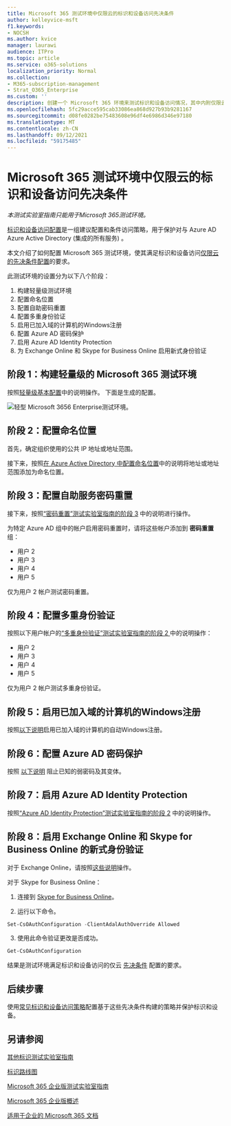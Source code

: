 ```yaml
---
title: Microsoft 365 测试环境中仅限云的标识和设备访问先决条件
author: kelleyvice-msft
f1.keywords:
- NOCSH
ms.author: kvice
manager: laurawi
audience: ITPro
ms.topic: article
ms.service: o365-solutions
localization_priority: Normal
ms.collection:
- M365-subscription-management
- Strat_O365_Enterprise
ms.custom: ''
description: 创建一个 Microsoft 365 环境来测试标识和设备访问情况，其中内附仅限云的身份验证的先决条件。
ms.openlocfilehash: 5fc29acce595cab33086ea868d927b93b9281167
ms.sourcegitcommit: d08fe0282be75483608e96df4e6986d346e97180
ms.translationtype: MT
ms.contentlocale: zh-CN
ms.lasthandoff: 09/12/2021
ms.locfileid: "59175485"
---
```

# <a name="identity-and-device-access-prerequisites-for-cloud-only-in-your-microsoft-365-test-environment"></a>Microsoft 365 测试环境中仅限云的标识和设备访问先决条件

*本测试实验室指南只能用于Microsoft 365测试环境。*

[标识和设备访问配置](../security/office-365-security/microsoft-365-policies-configurations.md)是一组建议配置和条件访问策略，用于保护对与 Azure AD Azure Active Directory (集成的所有服务) 。

本文介绍了如何配置 Microsoft 365 测试环境，使其满足标识和设备访问[仅限云的先决条件配置](../security/office-365-security/identity-access-prerequisites.md#prerequisites)的要求。

此测试环境的设置分为以下八个阶段：

1. 构建轻量级测试环境
2. 配置命名位置
3. 配置自助密码重置
4. 配置多重身份验证
5. 启用已加入域的计算机的Windows注册
6. 配置 Azure AD 密码保护 
7. 启用 Azure AD Identity Protection
8. 为 Exchange Online 和 Skype for Business Online 启用新式身份验证

## <a name="phase-1-build-out-your-lightweight-microsoft-365-test-environment"></a>阶段 1：构建轻量级的 Microsoft 365 测试环境

按照[轻量级基本配置](lightweight-base-configuration-microsoft-365-enterprise.md)中的说明操作。
下面是生成的配置。

![轻型 Microsoft 3656 Enterprise测试环境。](../media/lightweight-base-configuration-microsoft-365-enterprise/Phase4.png)
 
## <a name="phase-2-configure-named-locations"></a>阶段 2：配置命名位置

首先，确定组织使用的公共 IP 地址或地址范围。

接下来，按照[在 Azure Active Directory 中配置命名位置](/azure/active-directory/reports-monitoring/quickstart-configure-named-locations)中的说明将地址或地址范围添加为命名位置。 

## <a name="phase-3-configure-self-service-password-reset"></a>阶段 3：配置自助服务密码重置

接下来，按照[“密码重置”测试实验室指南的阶段 3](password-reset-m365-ent-test-environment.md#phase-3-configure-and-test-password-reset) 中的说明进行操作。 

为特定 Azure AD 组中的帐户启用密码重置时，请将这些帐户添加到 **密码重置** 组：

- 用户 2
- 用户 3
- 用户 4
- 用户 5

仅为用户 2 帐户测试密码重置。

## <a name="phase-4-configure-multi-factor-authentication"></a>阶段 4：配置多重身份验证

按照以下用户帐户的[“多重身份验证”测试实验室指南的阶段 2 ](multi-factor-authentication-microsoft-365-test-environment.md#phase-2-enable-and-test-multi-factor-authentication-for-the-user-2-account)中的说明操作：

- 用户 2
- 用户 3
- 用户 4
- 用户 5

仅为用户 2 帐户测试多重身份验证。

## <a name="phase-5-enable-automatic-device-registration-of-domain-joined-windows-computers"></a>阶段 5：启用已加入域的计算机的Windows注册 

按照[以下说明](/azure/active-directory/devices/hybrid-azuread-join-plan)启用已加入域的计算机的自动Windows注册。

## <a name="phase-6-configure-azure-ad-password-protection"></a>阶段 6：配置 Azure AD 密码保护 

按照 [以下说明](/azure/active-directory/authentication/concept-password-ban-bad) 阻止已知的弱密码及其变体。

## <a name="phase-7-enable-azure-ad-identity-protection"></a>阶段 7：启用 Azure AD Identity Protection

按照[“Azure AD Identity Protection”测试实验室指南的阶段 2](azure-ad-identity-protection-microsoft-365-test-environment.md#phase-2-use-azure-ad-identity-protection) 中的说明操作。 

## <a name="phase-8-enable-modern-authentication-for-exchange-online-and-skype-for-business-online"></a>阶段 8：启用 Exchange Online 和 Skype for Business Online 的新式身份验证

对于 Exchange Online，请按照[这些说明](/Exchange/clients-and-mobile-in-exchange-online/enable-or-disable-modern-authentication-in-exchange-online#enable-or-disable-modern-authentication-in-exchange-online-for-client-connections-in-outlook-2013-or-later)操作。 

对于 Skype for Business Online：

1. 连接到 [Skype for Business Online](/SkypeForBusiness/set-up-your-computer-for-windows-powershell/set-up-your-computer-for-windows-powershell)。

2. 运行以下命令。

  ```powershell
  Set-CsOAuthConfiguration -ClientAdalAuthOverride Allowed
  ```

3. 使用此命令验证更改是否成功。

  ```powershell
  Get-CsOAuthConfiguration
  ```

结果是测试环境满足标识和设备访问的仅云 [先决条件](../security/office-365-security/identity-access-prerequisites.md#prerequisites) 配置的要求。 

## <a name="next-step"></a>后续步骤

使用[常见标识和设备访问策略](../security/office-365-security/identity-access-policies.md)配置基于这些先决条件构建的策略并保护标识和设备。

## <a name="see-also"></a>另请参阅

[其他标识测试实验室指南](m365-enterprise-test-lab-guides.md#identity)

[标识路线图](identity-roadmap-microsoft-365.md)

[Microsoft 365 企业版测试实验室指南](m365-enterprise-test-lab-guides.md)

[Microsoft 365 企业版概述](microsoft-365-overview.md)

[适用于企业的 Microsoft 365 文档](/microsoft-365-enterprise/)
